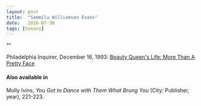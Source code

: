 ```yaml
---
layout: post
title:  "Sammilu Williamson Evans"
date:   2016-07-30
tags: [texans]
---
```


""

Philadelphia Inquirer, December 16, 1993: [Beauty Queen's Life: More Than A Pretty Face](http://articles.philly.com/1993-12-16/news/25941685_1_miss-texas-humor-beauty "New York Times Obituary for Sammilu Williamson Evans")

#### Also available in
Molly Ivins, *You Got to Dance with Them What Brung You* (City: Publisher, year), 221-223.

